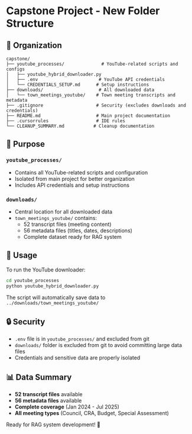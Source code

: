 # Capstone Project - New Folder Structure

## 📁 Organization

```
capstone/
├── youtube_processes/              # YouTube-related scripts and configs
│   ├── youtube_hybrid_downloader.py
│   ├── .env                       # YouTube API credentials
│   └── CREDENTIALS_SETUP.md      # Setup instructions
├── downloads/                     # All downloaded data
│   └── town_meetings_youtube/    # Town meeting transcripts and metadata
├── .gitignore                    # Security (excludes downloads and credentials)
├── README.md                     # Main project documentation
├── .cursorrules                  # IDE rules
└── CLEANUP_SUMMARY.md           # Cleanup documentation
```

## 🎯 Purpose

### `youtube_processes/`
- Contains all YouTube-related scripts and configuration
- Isolated from main project for better organization
- Includes API credentials and setup instructions

### `downloads/`
- Central location for all downloaded data
- `town_meetings_youtube/` contains:
  - 52 transcript files (meeting content)
  - 56 metadata files (titles, dates, descriptions)
  - Complete dataset ready for RAG system

## 🚀 Usage

To run the YouTube downloader:
```bash
cd youtube_processes
python youtube_hybrid_downloader.py
```

The script will automatically save data to `../downloads/town_meetings_youtube/`

## 🔒 Security

- `.env` file is in `youtube_processes/` and excluded from git
- `downloads/` folder is excluded from git to avoid committing large data files
- Credentials and sensitive data are properly isolated

## 📊 Data Summary

- **52 transcript files** available
- **56 metadata files** available  
- **Complete coverage** (Jan 2024 - Jul 2025)
- **All meeting types** (Council, CRA, Budget, Special Assessment)

Ready for RAG system development! 🚀 